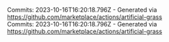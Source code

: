 Commits: 2023-10-16T16:20:18.796Z - Generated via https://github.com/marketplace/actions/artificial-grass
<br>
Commits: 2023-10-16T16:20:18.796Z - Generated via https://github.com/marketplace/actions/artificial-grass
<br>
